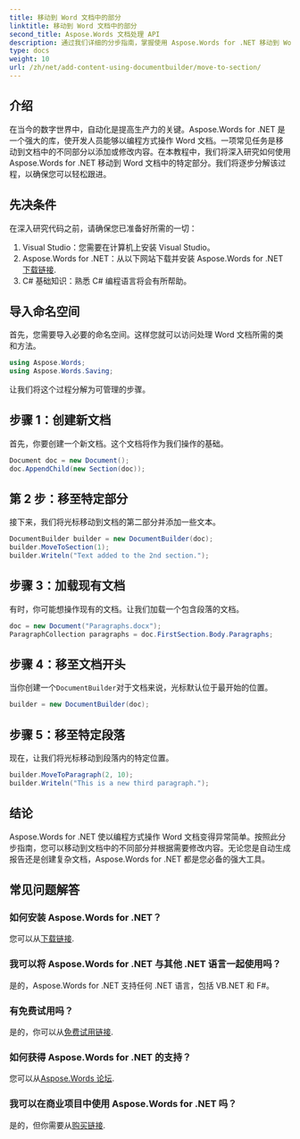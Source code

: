 ```yaml
---
title: 移动到 Word 文档中的部分
linktitle: 移动到 Word 文档中的部分
second_title: Aspose.Words 文档处理 API
description: 通过我们详细的分步指南，掌握使用 Aspose.Words for .NET 移动到 Word 文档中的不同部分。
type: docs
weight: 10
url: /zh/net/add-content-using-documentbuilder/move-to-section/
---
```

## 介绍

在当今的数字世界中，自动化是提高生产力的关键。Aspose.Words for .NET 是一个强大的库，使开发人员能够以编程方式操作 Word 文档。一项常见任务是移动到文档中的不同部分以添加或修改内容。在本教程中，我们将深入研究如何使用 Aspose.Words for .NET 移动到 Word 文档中的特定部分。我们将逐步分解该过程，以确保您可以轻松跟进。

## 先决条件

在深入研究代码之前，请确保您已准备好所需的一切：

1. Visual Studio：您需要在计算机上安装 Visual Studio。
2.  Aspose.Words for .NET：从以下网站下载并安装 Aspose.Words for .NET[下载链接](https://releases.aspose.com/words/net/).
3. C# 基础知识：熟悉 C# 编程语言将会有所帮助。

## 导入命名空间

首先，您需要导入必要的命名空间。这样您就可以访问处理 Word 文档所需的类和方法。

```csharp
using Aspose.Words;
using Aspose.Words.Saving;
```

让我们将这个过程分解为可管理的步骤。

## 步骤 1：创建新文档

首先，你要创建一个新文档。这个文档将作为我们操作的基础。

```csharp
Document doc = new Document();
doc.AppendChild(new Section(doc));
```

## 第 2 步：移至特定部分

接下来，我们将光标移动到文档的第二部分并添加一些文本。

```csharp
DocumentBuilder builder = new DocumentBuilder(doc);
builder.MoveToSection(1);
builder.Writeln("Text added to the 2nd section.");
```

## 步骤 3：加载现有文档

有时，你可能想操作现有的文档。让我们加载一个包含段落的文档。

```csharp
doc = new Document("Paragraphs.docx");
ParagraphCollection paragraphs = doc.FirstSection.Body.Paragraphs;
```

## 步骤 4：移至文档开头

当你创建一个`DocumentBuilder`对于文档来说，光标默认位于最开始的位置。

```csharp
builder = new DocumentBuilder(doc);
```

## 步骤 5：移至特定段落

现在，让我们将光标移动到段落内的特定位置。

```csharp
builder.MoveToParagraph(2, 10);
builder.Writeln("This is a new third paragraph.");
```

## 结论

Aspose.Words for .NET 使以编程方式操作 Word 文档变得异常简单。按照此分步指南，您可以移动到文档中的不同部分并根据需要修改内容。无论您是自动生成报告还是创建复杂文档，Aspose.Words for .NET 都是您必备的强大工具。

## 常见问题解答

### 如何安装 Aspose.Words for .NET？
您可以从[下载链接](https://releases.aspose.com/words/net/).

### 我可以将 Aspose.Words for .NET 与其他 .NET 语言一起使用吗？
是的，Aspose.Words for .NET 支持任何 .NET 语言，包括 VB.NET 和 F#。

### 有免费试用吗？
是的，你可以从[免费试用链接](https://releases.aspose.com/).

### 如何获得 Aspose.Words for .NET 的支持？
您可以从[Aspose.Words 论坛](https://forum.aspose.com/c/words/8).

### 我可以在商业项目中使用 Aspose.Words for .NET 吗？
是的，但你需要从[购买链接](https://purchase.aspose.com/buy).
